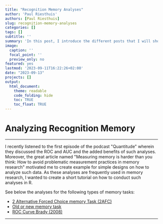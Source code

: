 ```yaml
---
title: "Recognition Memory Analyses"
author: 'Paul Riesthuis'
authors: [Paul Riesthuis]
slug: recognition-memory-analyses
categories: []
tags: []
subtitle: ''
summary: 'In this post, I introduce the different posts that I will show how to examine various recognition memory tests.'
image:
  caption: ''
  focal_point: ''
  preview_only: no
featured: yes
lastmod: '2023-09-11T16:22:26+02:00'
date: "2023-09-13"
projects: []
output: 
  html_document:
    theme: readable
    code_folding: hide
    toc: TRUE
    toc_float: TRUE
---
```




# Analyzing Recognition Memory

---

I recently listened to the first episode of the podcast "Quantitude" wherein they discussed the ROC and AUC and the added benefits of such analyses. Moreover, the great article named "Measuring memory is harder than you think: How to avoid problematic measurement practices in memory research" motivated me to create example for simple designs on how to analyze such data. As these analyses are frequently used in memory research, I wanted to create a short tutorial on how to conduct such analyses in R. 

See below the analyses for the following types of memory tasks:
- [2 Alternative Forced Choice memory Task (2AFC)](https://paul-riesthuis.netlify.app/post/2afc-memory-task-data-analysis/)
- [Old or new memory task](https://paul-riesthuis.netlify.app/post/new-old-memory-task-data-analysis/)
- [ROC Curve Brady (2008)](https://paul-riesthuis.netlify.app/post/roc-curve-brady)
---

